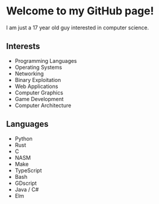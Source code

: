 # Welcome to my GitHub page!

I am just a 17 year old guy interested in computer science.

## Interests
- Programming Languages
- Operating Systems
- Networking
- Binary Exploitation
- Web Applications
- Computer Graphics
- Game Development
- Computer Architecture

## Languages
- Python
- Rust
- C
- NASM
- Make
- TypeScript
- Bash
- GDscript
- Java / C#
- Elm
